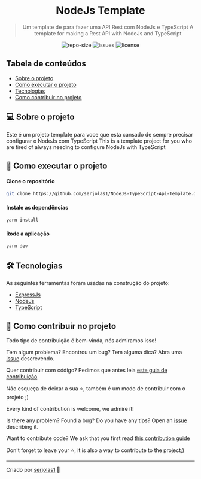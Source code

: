 <div align="center">
  <h1>
    NodeJs Template
  </h1>
  <blockquote>
    Um template de para fazer uma API Rest com NodeJs e TypeScript
    A template for making a Rest API with NodeJs and TypeScript
  </blockquote>
  <div id="badges">
    <img src="https://img.shields.io/github/repo-size/serjolas1/NodeJs-TypeScript-Api-Template?color=4000FF" alt="repo-size" />
    <img src="https://img.shields.io/github/issues-raw/serjolas1/NodeJs-TypeScript-Api-Template?color=4000FF" alt="issues" />
    <img src="https://img.shields.io/github/license/serjolas1/NodeJs-TypeScript-Api-Template?color=4000FF" alt="license" />
  </div>
</div>
    
## Tabela de conteúdos

   * [Sobre o projeto](#-sobre-o-projeto)
   * [Como executar o projeto](#-como-executar-o-projeto)
   * [Tecnologias](#-tecnologias)
   * [Como contribuir no projeto](#-como-contribuir-no-projeto)

## 💻 Sobre o projeto

Este é um projeto template para voce que esta cansado de sempre precisar configurar o NodeJs com TypeScript
This is a template project for you who are tired of always needing to configure NodeJs with TypeScript

## 🚀 Como executar o projeto

#### Clone o repositório
```bash
git clone https://github.com/serjolas1/NodeJs-TypeScript-Api-Template.git
```

#### Instale as dependências
```bash
yarn install
```

#### Rode a aplicação
```bash
yarn dev
```

## 🛠 Tecnologias

As seguintes ferramentas foram usadas na construção do projeto:
- [ExpressJs](https://expressjs.com/pt-br/)
- [NodeJs](https://nodejs.org/en/)
- [TypeScript](https://www.typescriptlang.org/)

## 🤝 Como contribuir no projeto

Todo tipo de contribuição é bem-vinda, nós admiramos isso!

Tem algum problema? Encontrou um bug? Tem alguma dica? Abra uma [issue](https://github.com/serjolas1/NodeJs-TypeScript-Api-Template/issues) descrevendo.

Quer contribuir com código? Pedimos que antes leia [este guia de contribuição](https://github.com/firstcontributions/first-contributions)

Não esqueça de deixar a sua ⭐, também é um modo de contribuir com o projeto ;)

Every kind of contribution is welcome, we admire it!

Is there any problem? Found a bug? Do you have any tips? Open an [issue](https://github.com/serjolas1/NodeJs-TypeScript-Api-Template/issues) describing it.

Want to contribute code? We ask that you first read [this contribution guide](https://github.com/firstcontributions/first-contributions)

Don't forget to leave your ⭐, it is also a way to contribute to the project;)

---
Criado por [serjolas1](https://github.com/serjolas1) 💜
